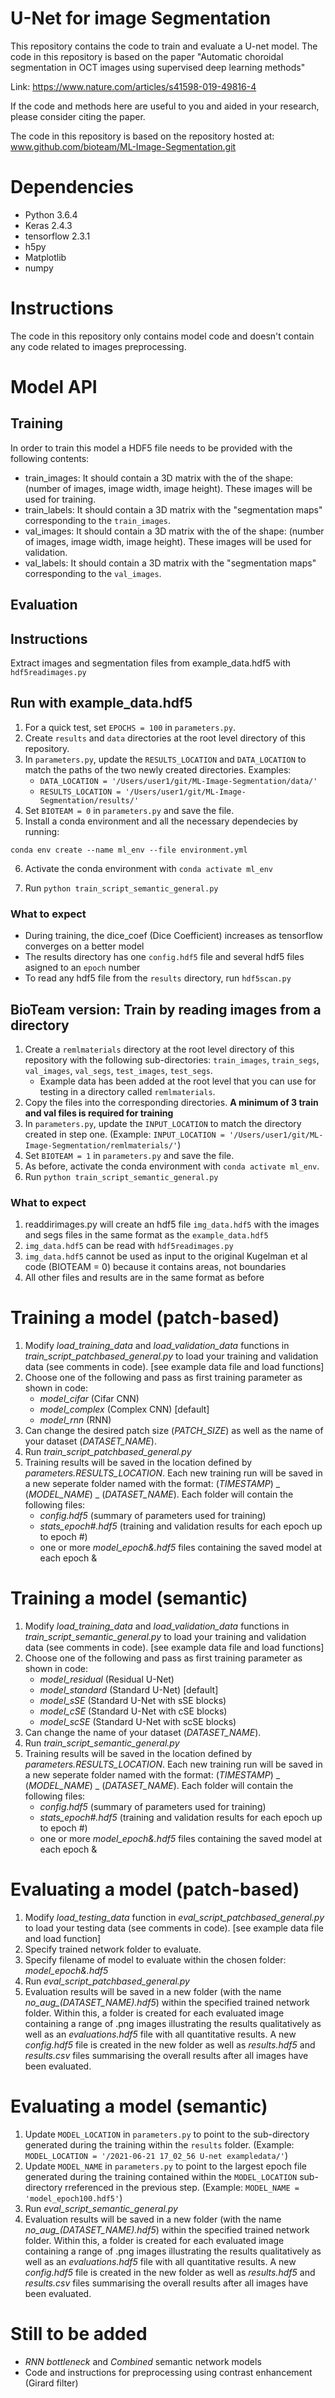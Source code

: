 # U-Net for image Segmentation

This repository contains the code to train and evaluate a U-net model. The code in this repository is 
based on the paper "Automatic choroidal segmentation in OCT images using supervised deep learning methods"

Link: https://www.nature.com/articles/s41598-019-49816-4

If the code and methods here are useful to you and aided in your research, please consider citing the paper.

The code in this repository is based on the repository hosted at: www.github.com/bioteam/ML-Image-Segmentation.git

# Dependencies 
* Python 3.6.4
* Keras 2.4.3
* tensorflow 2.3.1
* h5py
* Matplotlib
* numpy

# Instructions

The code in this repository only contains model code and doesn't contain any code related to images preprocessing.

# Model API

## Training

In order to train this model a HDF5 file needs to be provided with the following contents:
- train_images: It should contain a 3D matrix with the of the shape: (number of images, image width, image height). These images will be used for training.
- train_labels: It should contain a 3D matrix with the "segmentation maps" corresponding to the `train_images`.
- val_images: It should contain a 3D matrix with the of the shape: (number of images, image width, image height). These images will be used for validation.
- val_labels: It should contain a 3D matrix with the "segmentation maps" corresponding to the `val_images`.


## Evaluation


## Instructions



Extract images and segmentation files from example_data.hdf5 with `hdf5readimages.py`

## Run with example_data.hdf5

1. For a quick test, set `EPOCHS = 100` in `parameters.py`.
2. Create `results` and `data` directories at the root level directory of
   this repository.  
3. In `parameters.py`, update the `RESULTS_LOCATION` and `DATA_LOCATION` to
   match the paths of the two newly created directories. Examples:
   * `DATA_LOCATION = '/Users/user1/git/ML-Image-Segmentation/data/'`
   * `RESULTS_LOCATION = '/Users/user1/git/ML-Image-Segmentation/results/'`
4. Set `BIOTEAM = 0` in `parameters.py` and save the file.
5. Install a conda environment and all the necessary dependecies by running:

`conda env create --name ml_env --file environment.yml`

6. Activate the conda environment with `conda activate ml_env` 

7. Run `python train_script_semantic_general.py`

### What to expect

* During training, the dice_coef (Dice Coefficient) increases as tensorflow
  converges on a better model
* The results directory has one `config.hdf5` file and several hdf5 files
  asigned to an `epoch` number 
* To read any hdf5 file from the `results` directory, run `hdf5scan.py`

## BioTeam version: Train by reading images from a directory

1. Create a `remlmaterials` directory at the root level directory of this
   repository with the following sub-directories: `train_images`, `train_segs`,
   `val_images`, `val_segs`, `test_images`, `test_segs`.
    * Example data has been added at the root level that you can use for
      testing in a directory called `remlmaterials`.
2. Copy the files into the corresponding directories. __A minimum of 3 train and val files is required for training__
3. In `parameters.py`, update the `INPUT_LOCATION` to match the directory
   created in step one. (Example: `INPUT_LOCATION =
   '/Users/user1/git/ML-Image-Segmentation/remlmaterials/'`)
4. Set `BIOTEAM = 1` in `parameters.py` and save the file.
5. As before,  activate the conda environment with `conda activate ml_env`.
6. Run `python train_script_semantic_general.py`

### What to expect
1. readdirimages.py will create an hdf5 file `img_data.hdf5` with the images
   and segs files in the same format as the `example_data.hdf5`
2. `img_data.hdf5` can be read with `hdf5readimages.py`
3. `img_data.hdf5` cannot be used as input to the original Kugelman et al code
   (BIOTEAM = 0) because it contains areas, not boundaries
4. All other files and results are in the same format as before

# Training a model (patch-based)
1. Modify *load_training_data* and *load_validation_data* functions in
   *train_script_patchbased_general.py* to load your training and validation
   data (see comments in code). [see example data file and load functions]
2. Choose one of the following and pass as first training parameter as shown in code:
    * *model_cifar* (Cifar CNN)
    * *model_complex* (Complex CNN) [default]
    * *model_rnn* (RNN)
3. Can change the desired patch size (*PATCH_SIZE*) as well as the name of your
   dataset (*DATASET_NAME*).
4. Run *train_script_patchbased_general.py*
5. Training results will be saved in the location defined by *parameters.RESULTS_LOCATION*. Each new training run will be saved in a new seperate folder named with the format: 
(*TIMESTAMP*) _ (*MODEL_NAME*) _ (*DATASET_NAME*). Each folder will contain the following files:
    * *config.hdf5* (summary of parameters used for training)
    * *stats_epoch#.hdf5* (training and validation results for each epoch up to epoch #)
    * one or more *model_epoch&.hdf5* files containing the saved model at each epoch &
  
# Training a model (semantic)
1. Modify *load_training_data* and *load_validation_data* functions in *train_script_semantic_general.py* to load your training and validation data (see comments in code). [see example data file and load functions]
2. Choose one of the following and pass as first training parameter as shown in code:
    * *model_residual* (Residual U-Net)
    * *model_standard* (Standard U-Net) [default]
    * *model_sSE* (Standard U-Net with sSE blocks)
    * *model_cSE* (Standard U-Net with cSE blocks)
    * *model_scSE* (Standard U-Net with scSE blocks)
3. Can change the name of your dataset (*DATASET_NAME*).
4. Run *train_script_semantic_general.py*
5. Training results will be saved in the location defined by *parameters.RESULTS_LOCATION*. Each new training run will be saved in a new seperate folder named with the format: 
(*TIMESTAMP*) _ (*MODEL_NAME*) _ (*DATASET_NAME*). Each folder will contain the following files:
    * *config.hdf5* (summary of parameters used for training)
    * *stats_epoch#.hdf5* (training and validation results for each epoch up to epoch #)
    * one or more *model_epoch&.hdf5* files containing the saved model at each epoch &
  
# Evaluating a model (patch-based)
1. Modify *load_testing_data* function in *eval_script_patchbased_general.py*
   to load your testing data (see comments in code). [see example data file and
   load function]
2. Specify trained network folder to evaluate.
3. Specify filename of model to evaluate within the chosen folder:
   *model_epoch&.hdf5*
4. Run *eval_script_patchbased_general.py*
5. Evaluation results will be saved in a new folder (with the name
   *no_aug_(DATASET_NAME).hdf5*) within the specified trained network folder.
   Within this, a folder is created for each evaluated image containing a range
   of .png images illustrating the results qualitatively as well as an
   *evaluations.hdf5* file with all quantitative results. A new *config.hdf5*
   file is created in the new folder as well as *results.hdf5* and
   *results.csv* files summarising the overall results after all images have
   been evaluated.
  
# Evaluating a model (semantic)
1. Update `MODEL_LOCATION` in `parameters.py` to point to the sub-directory
   generated during the training within the `results` folder. (Example:
   `MODEL_LOCATION = '/2021-06-21 17_02_56 U-net exampledata/'`)
2. Update `MODEL_NAME` in `parameters.py` to point to the largest epoch file
   generated during the training contained within the `MODEL_LOCATION`
   sub-directory rreferenced in the previous step. (Example: `MODEL_NAME =
   'model_epoch100.hdf5'`)
4. Run *eval_script_semantic_general.py*
5. Evaluation results will be saved in a new folder (with the name
   *no_aug_(DATASET_NAME).hdf5*) within the specified trained network folder.
   Within this, a folder is created for each evaluated image containing a range
   of .png images illustrating the results qualitatively as well as an
   *evaluations.hdf5* file with all quantitative results. A new *config.hdf5*
   file is created in the new folder as well as *results.hdf5* and
   *results.csv* files summarising the overall results after all images have
   been evaluated.

# Still to be added
* *RNN bottleneck* and *Combined* semantic network models
* Code and instructions for preprocessing using contrast enhancement (Girard filter)
